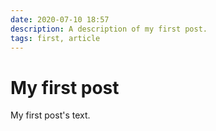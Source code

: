 ```yaml
---
date: 2020-07-10 18:57
description: A description of my first post.
tags: first, article
---
```

# My first post

My first post's text.